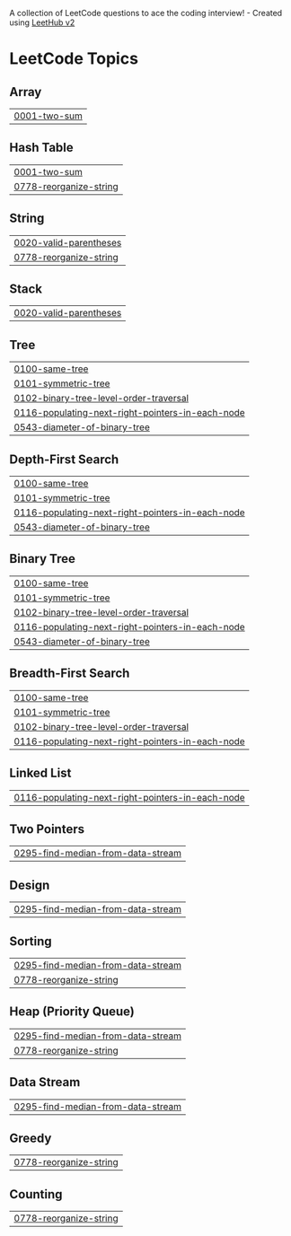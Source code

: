 A collection of LeetCode questions to ace the coding interview! - Created using [LeetHub v2](https://github.com/arunbhardwaj/LeetHub-2.0)
<!---LeetCode Topics Start-->
# LeetCode Topics
## Array
|  |
| ------- |
| [0001-two-sum](https://github.com/jigyansunanda/LCX-Java/tree/master/0001-two-sum) |
## Hash Table
|  |
| ------- |
| [0001-two-sum](https://github.com/jigyansunanda/LCX-Java/tree/master/0001-two-sum) |
| [0778-reorganize-string](https://github.com/jigyansunanda/LCX-Java/tree/master/0778-reorganize-string) |
## String
|  |
| ------- |
| [0020-valid-parentheses](https://github.com/jigyansunanda/LCX-Java/tree/master/0020-valid-parentheses) |
| [0778-reorganize-string](https://github.com/jigyansunanda/LCX-Java/tree/master/0778-reorganize-string) |
## Stack
|  |
| ------- |
| [0020-valid-parentheses](https://github.com/jigyansunanda/LCX-Java/tree/master/0020-valid-parentheses) |
## Tree
|  |
| ------- |
| [0100-same-tree](https://github.com/jigyansunanda/LCX-Java/tree/master/0100-same-tree) |
| [0101-symmetric-tree](https://github.com/jigyansunanda/LCX-Java/tree/master/0101-symmetric-tree) |
| [0102-binary-tree-level-order-traversal](https://github.com/jigyansunanda/LCX-Java/tree/master/0102-binary-tree-level-order-traversal) |
| [0116-populating-next-right-pointers-in-each-node](https://github.com/jigyansunanda/LCX-Java/tree/master/0116-populating-next-right-pointers-in-each-node) |
| [0543-diameter-of-binary-tree](https://github.com/jigyansunanda/LCX-Java/tree/master/0543-diameter-of-binary-tree) |
## Depth-First Search
|  |
| ------- |
| [0100-same-tree](https://github.com/jigyansunanda/LCX-Java/tree/master/0100-same-tree) |
| [0101-symmetric-tree](https://github.com/jigyansunanda/LCX-Java/tree/master/0101-symmetric-tree) |
| [0116-populating-next-right-pointers-in-each-node](https://github.com/jigyansunanda/LCX-Java/tree/master/0116-populating-next-right-pointers-in-each-node) |
| [0543-diameter-of-binary-tree](https://github.com/jigyansunanda/LCX-Java/tree/master/0543-diameter-of-binary-tree) |
## Binary Tree
|  |
| ------- |
| [0100-same-tree](https://github.com/jigyansunanda/LCX-Java/tree/master/0100-same-tree) |
| [0101-symmetric-tree](https://github.com/jigyansunanda/LCX-Java/tree/master/0101-symmetric-tree) |
| [0102-binary-tree-level-order-traversal](https://github.com/jigyansunanda/LCX-Java/tree/master/0102-binary-tree-level-order-traversal) |
| [0116-populating-next-right-pointers-in-each-node](https://github.com/jigyansunanda/LCX-Java/tree/master/0116-populating-next-right-pointers-in-each-node) |
| [0543-diameter-of-binary-tree](https://github.com/jigyansunanda/LCX-Java/tree/master/0543-diameter-of-binary-tree) |
## Breadth-First Search
|  |
| ------- |
| [0100-same-tree](https://github.com/jigyansunanda/LCX-Java/tree/master/0100-same-tree) |
| [0101-symmetric-tree](https://github.com/jigyansunanda/LCX-Java/tree/master/0101-symmetric-tree) |
| [0102-binary-tree-level-order-traversal](https://github.com/jigyansunanda/LCX-Java/tree/master/0102-binary-tree-level-order-traversal) |
| [0116-populating-next-right-pointers-in-each-node](https://github.com/jigyansunanda/LCX-Java/tree/master/0116-populating-next-right-pointers-in-each-node) |
## Linked List
|  |
| ------- |
| [0116-populating-next-right-pointers-in-each-node](https://github.com/jigyansunanda/LCX-Java/tree/master/0116-populating-next-right-pointers-in-each-node) |
## Two Pointers
|  |
| ------- |
| [0295-find-median-from-data-stream](https://github.com/jigyansunanda/LCX-Java/tree/master/0295-find-median-from-data-stream) |
## Design
|  |
| ------- |
| [0295-find-median-from-data-stream](https://github.com/jigyansunanda/LCX-Java/tree/master/0295-find-median-from-data-stream) |
## Sorting
|  |
| ------- |
| [0295-find-median-from-data-stream](https://github.com/jigyansunanda/LCX-Java/tree/master/0295-find-median-from-data-stream) |
| [0778-reorganize-string](https://github.com/jigyansunanda/LCX-Java/tree/master/0778-reorganize-string) |
## Heap (Priority Queue)
|  |
| ------- |
| [0295-find-median-from-data-stream](https://github.com/jigyansunanda/LCX-Java/tree/master/0295-find-median-from-data-stream) |
| [0778-reorganize-string](https://github.com/jigyansunanda/LCX-Java/tree/master/0778-reorganize-string) |
## Data Stream
|  |
| ------- |
| [0295-find-median-from-data-stream](https://github.com/jigyansunanda/LCX-Java/tree/master/0295-find-median-from-data-stream) |
## Greedy
|  |
| ------- |
| [0778-reorganize-string](https://github.com/jigyansunanda/LCX-Java/tree/master/0778-reorganize-string) |
## Counting
|  |
| ------- |
| [0778-reorganize-string](https://github.com/jigyansunanda/LCX-Java/tree/master/0778-reorganize-string) |
<!---LeetCode Topics End-->